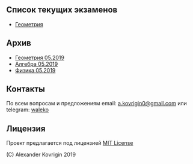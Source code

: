 ## Список текущих экзаменов
* [Геометрия](geometry-06-19)

## Архив
* [Геометрия 05.2019](geometry-05-19)
* [Алгебра 05.2019](algebra-05-19)
* [Физика 05.2019](physics-05-19)

## Контакты
По всем вопросам и предложениям email: [a.kovrigin0@gmail.com](mailto:a.kovrigin0@gmail.com) или telegram: [waleko](tg://resolve?domain=waleko)

## Лицензия
Проект предлагается под лицензией [MIT License](LICENSE)

(С) Alexander Kovrigin 2019
